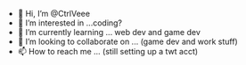 - 👋 Hi, I’m @CtrlVeee
- 👀 I’m interested in ...coding?
- 🌱 I’m currently learning ... web dev and game dev
- 💞️ I’m looking to collaborate on ... (game dev and work stuff)
- 📫 How to reach me ... (still setting up a twt acct)

<!---
CtrlVeee/CtrlVeee is a ✨ special ✨ repository because its `README.md` (this file) appears on your GitHub profile.
You can click the Preview link to take a look at your changes.
--->
